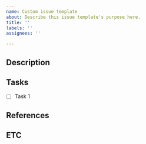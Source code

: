 ```yaml
---
name: Custom issue template
about: Describe this issue template's purpose here.
title: ''
labels: ''
assignees: ''

---
```


## Description
## Tasks
- [ ] Task 1
## References
## ETC
